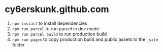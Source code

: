 cy6erskunk.github.com
=====================
1. `npm install` to install dependencies
1. `npm run parcel` to run parcel in dev mode
1. `npm run parcel build` to run production build
1. `npm run pages` to copy production build and public assets to the `_site` folder